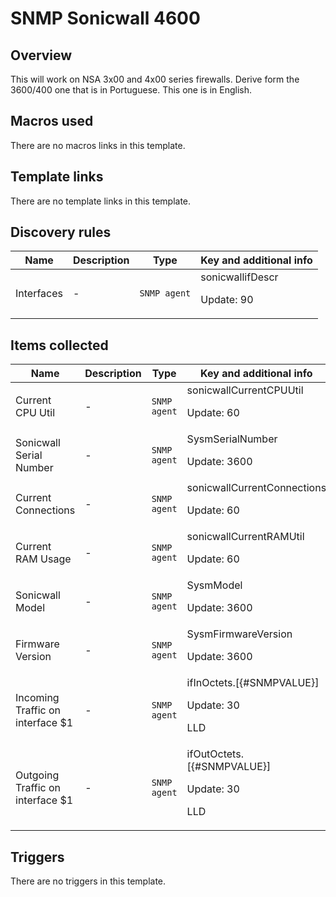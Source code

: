 # SNMP Sonicwall 4600

## Overview

This will work on NSA 3x00 and 4x00 series firewalls. Derive form the 3600/400 one that is in Portuguese. This one is in English.



## Macros used

There are no macros links in this template.

## Template links

There are no template links in this template.

## Discovery rules

|Name|Description|Type|Key and additional info|
|----|-----------|----|----|
|Interfaces |<p>-</p>|`SNMP agent`|sonicwallifDescr<p>Update: 90</p>|
## Items collected

|Name|Description|Type|Key and additional info|
|----|-----------|----|----|
|Current CPU Util|<p>-</p>|`SNMP agent`|sonicwallCurrentCPUUtil<p>Update: 60</p>|
|Sonicwall Serial Number|<p>-</p>|`SNMP agent`|SysmSerialNumber<p>Update: 3600</p>|
|Current Connections|<p>-</p>|`SNMP agent`|sonicwallCurrentConnections<p>Update: 60</p>|
|Current RAM Usage|<p>-</p>|`SNMP agent`|sonicwallCurrentRAMUtil<p>Update: 60</p>|
|Sonicwall Model|<p>-</p>|`SNMP agent`|SysmModel<p>Update: 3600</p>|
|Firmware Version|<p>-</p>|`SNMP agent`|SysmFirmwareVersion<p>Update: 3600</p>|
|Incoming Traffic on interface $1|<p>-</p>|`SNMP agent`|ifInOctets.[{#SNMPVALUE}]<p>Update: 30</p><p>LLD</p>|
|Outgoing Traffic on interface $1|<p>-</p>|`SNMP agent`|ifOutOctets.[{#SNMPVALUE}]<p>Update: 30</p><p>LLD</p>|
## Triggers

There are no triggers in this template.

